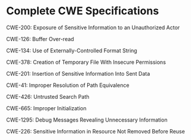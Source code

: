 

# Complete CWE Specifications

CWE-200: Exposure of Sensitive Information to an Unauthorized Actor

CWE-126: Buffer Over-read

CWE-134: Use of Externally-Controlled Format String

CWE-378: Creation of Temporary File With Insecure Permissions

CWE-201: Insertion of Sensitive Information Into Sent Data

CWE-41: Improper Resolution of Path Equivalence

CWE-426: Untrusted Search Path

CWE-665: Improper Initialization

CWE-1295: Debug Messages Revealing Unnecessary Information

CWE-226: Sensitive Information in Resource Not Removed Before Reuse